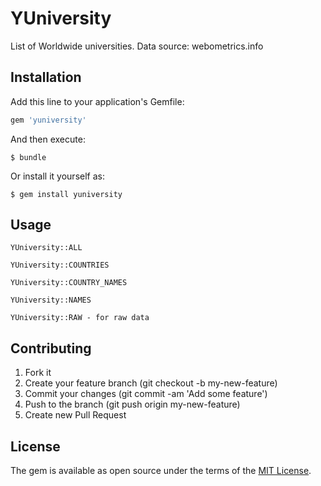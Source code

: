 # YUniversity

List of Worldwide universities.
Data source: webometrics.info

## Installation

Add this line to your application's Gemfile:

```ruby
gem 'yuniversity'
```

And then execute:

    $ bundle

Or install it yourself as:

    $ gem install yuniversity

## Usage

    YUniversity::ALL

    YUniversity::COUNTRIES

    YUniversity::COUNTRY_NAMES

    YUniversity::NAMES

    YUniversity::RAW - for raw data

## Contributing

1. Fork it
2. Create your feature branch (git checkout -b my-new-feature)
3. Commit your changes (git commit -am 'Add some feature')
4. Push to the branch (git push origin my-new-feature)
5. Create new Pull Request

## License

The gem is available as open source under the terms of the [MIT License](http://opensource.org/licenses/MIT).

